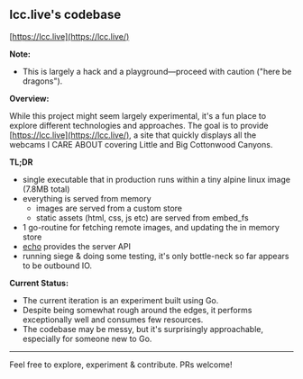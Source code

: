 ## lcc.live's codebase

[https://lcc.live](https://lcc.live/)

**Note:**  
- This is largely a hack and a playground—proceed with caution ("here be dragons").

**Overview:**

While this project might seem largely experimental, it's a fun place to explore different technologies and approaches. The goal is to provide [https://lcc.live](https://lcc.live/), a site that quickly displays all the webcams I CARE ABOUT covering Little and Big Cottonwood Canyons.

**TL;DR**
* single executable that in production runs within a tiny alpine linux image (7.8MB total)
* everything is served from memory
  * images are served from a custom store
  * static assets (html, css, js etc) are served from embed_fs
* 1 go-routine for fetching remote images, and updating the in memory store
* [echo](https://echo.labstack.com/) provides the server API
* running siege & doing some testing, it's only bottle-neck so far appears to be outbound IO.


**Current Status:**

- The current iteration is an experiment built using Go.
- Despite being somewhat rough around the edges, it performs exceptionally well and consumes few resources.
- The codebase may be messy, but it's surprisingly approachable, especially for someone new to Go.

---

Feel free to explore, experiment & contribute. PRs welcome!
